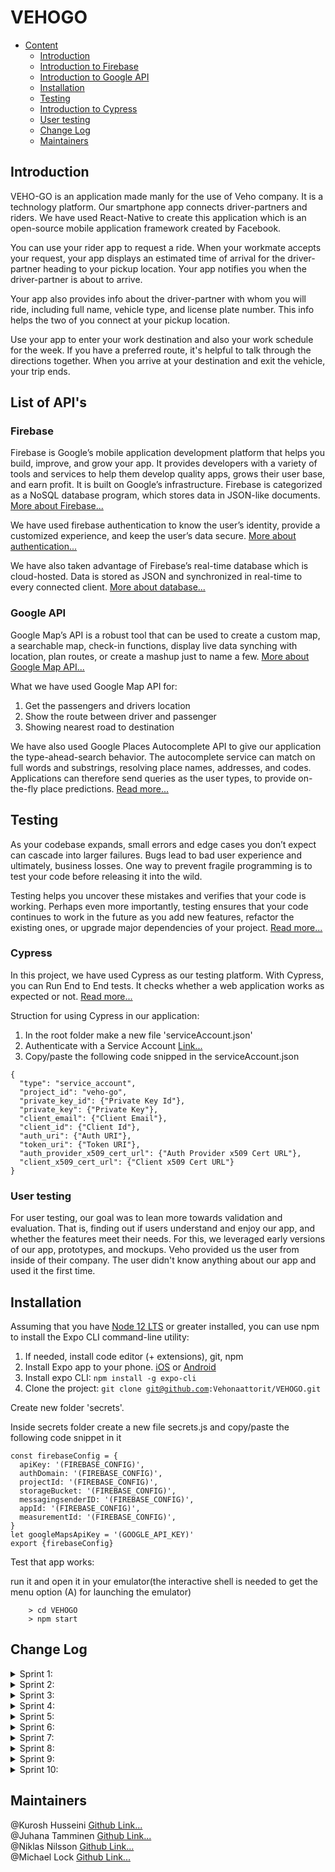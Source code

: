 # VEHOGO

- [Content](#markdown-navigation)
  - [Introduction](#introduction)
  - [Introduction to Firebase](#firebase)
  - [Introduction to Google API](#google-API)
  - [Installation](#installation)
  - [Testing](#testing)
  - [Introduction to Cypress](#cypress)
  - [User testing](#user-testing)
  - [Change Log](#Change-Log)
  - [Maintainers](#maintainers)

## Introduction

VEHO-GO is an application made manly for the use of Veho company. It is a technology platform. Our smartphone app connects driver-partners and riders. We have used React-Native to create this application which is an open-source mobile application framework created by Facebook.

You can use your rider app to request a ride. When your workmate accepts your request, your app displays an estimated time of arrival for the driver-partner heading to your pickup location. Your app notifies you when the driver-partner is about to arrive.

Your app also provides info about the driver-partner with whom you will ride, including full name, vehicle type, and license plate number. This info helps the two of you connect at your pickup location.

Use your app to enter your work destination and also your work schedule for the week. If you have a preferred route, it's helpful to talk through the directions together. When you arrive at your destination and exit the vehicle, your trip ends.

## List of API's

### Firebase

Firebase is Google’s mobile application development platform that helps you build, improve, and grow your app. It provides developers with a variety of tools and services to help them develop quality apps, grows their user base, and earn profit. It is built on Google’s infrastructure. Firebase is categorized as a NoSQL database program, which stores data in JSON-like documents. <a href="https://medium.com/firebase-developers/what-is-firebase-the-complete-story-abridged-bcc730c5f2c0">More about Firebase...</a>

We have used firebase authentication to know the user’s identity, provide a customized experience, and keep the user’s data secure. <a href="https://firebase.google.com/docs/auth">More about authentication...</a>

We have also taken advantage of Firebase’s real-time database which is cloud-hosted. Data is stored as JSON and synchronized in real-time to every connected client. <a href="https://firebase.google.com/docs/database">More about database...</a>

### Google API

Google Map’s API is a robust tool that can be used to create a custom map, a searchable map, check-in functions, display live data synching with location, plan routes, or create a mashup just to name a few. <a href="https://medium.com/@helennnsays/why-when-and-how-to-use-the-google-map-api-f5dfa35986dc">More about Google Map API...</a>

What we have used Google Map API for:

<ol>
<li>Get the passengers and drivers location</li>
<li>Show the route between driver and passenger</li>
<li>Showing nearest road to destination</li>
</ol>

We have also used Google Places Autocomplete API to give our application the type-ahead-search behavior. The autocomplete service can match on full words and substrings, resolving place names, addresses, and codes. Applications can therefore send queries as the user types, to provide on-the-fly place predictions. <a href="https://developers.google.com/maps/documentation/places/web-service/autocomplete">Read more...
</a>

## Testing

As your codebase expands, small errors and edge cases you don’t expect can cascade into larger failures. Bugs lead to bad user experience and ultimately, business losses. One way to prevent fragile programming is to test your code before releasing it into the wild.

Testing helps you uncover these mistakes and verifies that your code is working. Perhaps even more importantly, testing ensures that your code continues to work in the future as you add new features, refactor the existing ones, or upgrade major dependencies of your project. <a href="https://reactnative.dev/docs/testing-overview">Read more...</a>

### Cypress

In this project, we have used Cypress as our testing platform. With Cypress, you can Run End to End tests. It checks whether a web application works as expected or not. <a href="https://www.browserstack.com/dg/cypress-testing?utm_source=google&utm_medium=cpc&utm_campaign=Search-NB-CypressTesting-TestKeywords-EMEA-Automate-CL&utm_adgroup=Cypress-End-to-End-Testing&utm_keyword=%2Bcypress%20%2Bend%20%2Bto%20%2Bend%20%2Btesting&utm_matchtype=b&gclid=Cj0KCQjwsqmEBhDiARIsANV8H3bT1GEoovqozRxwtsGSaWFry6alc8JLfeA5a_BY0od8Gvvl_J4uTLcaAvikEALw_wcB">Read more...<a>

Struction for using Cypress in our application:

1. In the root folder make a new file 'serviceAccount.json'
2. Authenticate with a Service Account <a href="https://sites.google.com/site/scriptsexamples/new-connectors-to-google-services/firebase/tutorials/authenticate-with-a-service-account">Link...</a>
3. Copy/paste the following code snipped in the serviceAccount.json

```{
{
  "type": "service_account",
  "project_id": "veho-go",
  "private_key_id": {"Private Key Id"},
  "private_key": {"Private Key"},
  "client_email": {"Client Email"},
  "client_id": {"Client Id"},
  "auth_uri": {"Auth URI"},
  "token_uri": {"Token URI"},
  "auth_provider_x509_cert_url": {"Auth Provider x509 Cert URL"},
  "client_x509_cert_url": {"Client x509 Cert URL"}
}

```

### User testing

For user testing, our goal was to lean more towards validation and evaluation. That is, finding out if users understand and enjoy our app, and whether the features meet their needs. For this, we leveraged early versions of our app, prototypes, and mockups. Veho provided us the user from inside of their company. The user didn't know anything about our app and used it the first time.

## Installation

Assuming that you have [Node 12 LTS](https://nodejs.org/en/download/) or greater installed, you can use npm to install the Expo CLI command-line utility:

1. If needed, install code editor (+ extensions), git, npm</li>
2. Install Expo app to your phone. <a href="https://apps.apple.com/us/app/expo-client/id982107779">iOS</a>
   or <a href="https://play.google.com/store/apps/details?id=host.exp.exponent&hl=fi">Android</a></li>
3. Install expo CLI: <code>npm install -g expo-cli</code></li>
4. Clone the project: <code>git clone git@github.com:Vehonaattorit/VEHOGO.git</code></li>

Create new folder 'secrets'.

Inside secrets folder create a new file secrets.js and copy/paste the following code snippet in it</li>

```
const firebaseConfig = {
  apiKey: '(FIREBASE_CONFIG)',
  authDomain: '(FIREBASE_CONFIG)',
  projectId: '(FIREBASE_CONFIG)',
  storageBucket: '(FIREBASE_CONFIG)',
  messagingsenderID: '(FIREBASE_CONFIG)',
  appId: '(FIREBASE_CONFIG)',
  measurementId: '(FIREBASE_CONFIG)',
}
let googleMapsApiKey = '(GOOGLE_API_KEY)'
export {firebaseConfig}

```

Test that app works:

run it and open it in your emulator(the interactive shell is needed to get the menu option (A) for launching the emulator)

        > cd VEHOGO
        > npm start

## Change Log

<details>
<summary>Sprint 1:</summary>
<br>
  <ol>

<li>Goal in this sprint. Setting up development environment and working first version where user can navigate through different views.
 Firebase authentication implemented and firestore used for storing some data.</li>
  <br>
<li>Driver pages:
  <ul>
    <li>Get ride requests from firebase</li>
    <li>Visuals for showing ride requests and accepting them</li>
    <li>Ride offer stored in firebase</li>
  </ul>
  </li>
  <br>
 <li>SET UP views</li>
  <br>
<li>Authentication / Firebase setup</li>
  <br>
<li>ESLint setup</li>
  <br>
<li>Passenger reservation pages</li>
  <br>
<li>Driver related pages</li>
  <br>
<li>Continuous Integration</li>
  <br>
<li>Map route/Navigation with location updates</li>
  <br>
<li>Chat:
<ul>
  <li>Implemented with Firebase Firestore
  </li>
  </ul>
</li>
</ol>
</details>
<details>
<summary>Sprint 2:</summary>
<br>
  <ol>
  <li>Outlook Calendar:
    <ul>
      <li>Going to work</li>
      <li>Coming from work</li>
      <li>mock up data</li>
      <li>sync to Outlook calendar</li>
    </ul>
  </li>
  <br>
<li>TravisCI</li>
  <br>
    <li>Chat Screen</li>
  <br>
<li>Passenger Screen</li>
  <br>
<li>Continuing the implementation of setup screens</li>
  <br>
<li>Fix Outlook Calendar: Android phone doesn't redirect to app screen after logging in to Outlook. Feature only WORKS in iOS.</li>
  <br>
<li>First Version of maps</li>
  <br>
<li>More work with driver pages</li>
  <br>
      <li>Authentication (Firebase)
    <ul>
      <li>Sign in</li>
      <li>Log in</li>
      <li>Firestore</li>
    </ul>
  </li>
  <br>

</ol>
</details>

<details>
<summary>Sprint 3:</summary>
<br>
  <ol>

<li>Setup screen improvements
  <ul>
    <li>Time picker problem. App crashes when picking time</li>
    <li>App is going to home page before setup is done. Upload the last data after the user has seen the. Setup Completed screen</li>
    <li>One additional screen for asking users name</li>
      <li>Add same address picker from company screen to userscreen</li>
      <li>Error: Native splash screen is already hidden. Call this method before rendering any view.</li>
      <li>Add new screen for asking users name</li>
  </ul>
  </li>
  <br>
<li>Driver worktip flow
  <ul>
    <li>Create as many worktrip documents for user as user has worktrips. for example user goes to work 2 days of week. 4 worktrip documents will be created</li>
    <li>When user adds work times. Add these values to scheduledDrive object inside the workTrip document.</li>
    <li>When user adds home location. Add this as first location in Stop object array. This is inside the scheduled drive.</li>
  </ul>
  </li>
  <br>
<li>Company setup screen
  <ul>
    <li>Option from setup screen to either create a company or join a company. After the company created the normal setup would start</li>
    <li>The screen that asks companys name</li>
    <li>Add address with Google Geocoding API query. Send http request with address parameter and let user click the answers. See the first attachment file</li>
      <li>In setup screen user either joins or creates a company. When user clicks join company. List all the companys by name and add ability to search for companys</li>
  </ul>
  </li>
  <br>
<li>figma desing improvements</li>
  <br>
<li>Google Autocomplete implementation</li>
  <br>
<li>Company Creation and Joining</li>
  <br>
<li>Push Notifications</li>
  <br>
<li>
  Starting the drive and go through all the stops
  <ul>
    <li>Check if the current time matches with any of the drivers worktrips</li>
     <li>Show user a button which he can use to start the drive.</li>
     <li>Show preview screen of all the stops and time ETA</li>
     <li>Update users location live to the firebase</li>
  </ul>
</li>
  <br>
<li>
  Figma design and communication with customer
</li>
  <br>
  <li>Driver passenger request listing
  <ul>
    <li>List that displays all the passenger request for the drivers car</li>
    <li>when driver clicks the request. App shows the preview of the new route that takes to new passenger.</li>
    <li>Preview shows new estimated time when driver has to start driving</li>
    <li>After driver has accepted or refused the drive. Show push notification for passenger</li>
    <li>Driver can either accept or refuse the passenger</li>
    <li>Add the new users stop to worktrip data under company</li>
  </ul>
    <br>
  <li>Drive listing
      <ul>
        <li>Show only if user is a passenger</li>
        <li>User can choose to filter the to work trips and to home trips based on users toHome and toWork times</li>
        <li>User can then request a ride by clicking the card and seeing the overview of the ride (layout the route, place icons/markers appropriately)</li>
        <li>Add a pending ride request inside the worktrip datamodel</li>
        <li>Firebase Stamp in WorkingHours workDayStart & workDayEnd</li>
      </ul>
    </li>
</ol>
</details>

<details>
<summary>Sprint 4:</summary>
<br>
  <ol>
<li>Styling of main page</li>
  <br>
<li>
  Create Route between stop locations and show it in map.
 </li>
      <br>
  <li>Starting the drive and go through all the stops
      <ul>
        <li>check if the current time matches with any of the drivers worktrips</li>
        <li>show user a button which he can use to start the drive.</li>
        <li>Show preview screen of all the stops and time ETA</li>
        <li>Show navígation screen and update users location live to the firebase</li>
        <li>Show map Screen and all of the stop locations</li>
      </ul>
    </li>
  <br>
<li>map Icons update</li>
  <br>
<li>ride request accept  polylines</li>
  <br>
<li>Driver location updated and displayed in driving map view and passenger view</li>
  <br>
<li>Passenger can inspect the route before requesting ride</li>
  <br>
<li>Design and color updates to all the views</li>
  <br>
<li>Redesign MainPage Driver & Passenger etc.</li>
  <br>
</ol>
</details>

<details>
<summary>Sprint 5:</summary>
<br>
  <ol>
<li>Live chatting implementation:
  <ul>
    <li>You can send messages to other person.</li>
    <li>Notifications when new message is received</li>
    <li>Quick message templates for driver to send quick response or message to passenger. (For example: "5 mins and there.", "Where I can pick you up?")</li>
  </ul>
  </li>
  <br>
 <li>Navigation back to mainpage and data updating when needed</li>
  <br>
<li>Notify Driver to create/add car before starting ride or accepting passengers.</li>
  <br>
<li>add phone number and full name to the user data model and ask it in register.</li>
  <br>
<li>email verification. User is required to verify email before joining to company</li>
  <br>
<li>Work trip progress. Logic for picking up passengers</li>
  <br>
<li>Show driving destinations in a better way and change destination when carousel scrolled</li>
  <br>
<li>car implementation to the worktrip data model</li>
  <br>
<li>login screen remake</li>
</ol>
</details>

<details>
<summary>Sprint 6:</summary>
<br>
  <ol>

<li>Redesign the SETUP views React Native</li>
  <br>
<li>Outlook Calendar:
  <ul>
    <li>Schedule rides to events</li>
    <li>Login to Microsoft Outlook</li>
    <li>Create a new event with logged in user</li>
  </ul>
  </li>
  <br>
 <li>BUG FIXES & IMPROVEMENTS IN APP FEATURES</li>
  <br>
<li>BUGS & expo build</li>
  <br>
<li>domain verification:
  <ul>
    <li>Parse users email when user is creating a new company and add this to companys default domain</li>
    <li>Prompt user to add different domain policy. for example one where different domains are allowed to join and are only notified</li>
    <li>seconds domain policy where only allowed domains are able to join a company</li>
  </ul>
  </li>
  <br>
<li>Start Ride Driver list updates in real time</li>
  <br>
<li>ActiveRide bar passenger displayed to user</li>
  <br>
<li>When driver stops ride -> passenger exits Route screen</li>
  <br>
<li>Map route/Navigation with location updates</li>
  <br>
<li>Week days displayed in Passenger List for User</li>
<br>
<li>better query for rides</li>
<br>
<li>Solve why Google Maps does not work in built APK</li>
<br>
<li>'Your driver is on its way' Active ride passenger bar functionaility</li>
<br>
<li>Start Ride Main Button does not lead anywhere</li>
<br>
<li>Bug fixing</li>
<li>Client testing day</li>
<li>add the time estimate for each stop in work trips</li>
<li>Convert the workdays to start from sunday and end in saturday</li>
<li>Chat System feature polishing</li>
</ol>
</details>

<details>
<summary>Sprint 7:</summary>
<br>
  <ol>

<li>Firebase rules</li>
  <br>
<li>Settings view</li>
  <br>
 <li>Outlook Calendar sign up in StandAlone</li>
  <br>
<li>Setup & Settings screen(s)</li>
</ol>
</details>

<details>
<summary>Sprint 8:</summary>
<br>
  <ol>
    <li>Update worktrip route when passenger cancels his/hers stop.</li>
    <br>
<li>Fixes & Small features
  <ul>
    <li>Fix setup screen working hours</li>
    <li>Working Day gets its default values setup by user from firebase</li>
    <li>Send push notification to passengers, when driver starts ride</li>
      <li>What weekday is passenger requesting</li>
      <li>'Your driver is on its way' ride bar should provider driver's name for passenger user</li>
      <li>Pressing on passenger request notification takes driver to PassegnerRequest view.</li>
  </ul>
  </li>
  <br>
<li>Driver worktip flow
  <ul>
    <li>Create as many worktrip documents for user as user has worktrips. for example user goes to work 2 days of week. 4 worktrip documents will be created</li>
    <li>When user adds work times. Add these values to scheduledDrive object inside the workTrip document.</li>
    <li>When user adds home location. Add this as first location in Stop object array. This is inside the scheduled drive.</li>
  </ul>
  </li>
  <br>
<li>Better Register and login validation</li>
  <br>
<li>implemented Active Rides List on passenger's side. Display drivers that have started driving</li>
  <br>
<li>added state to SetupInit so user can't spam the button and create more workTrips</li>
  <br>
<li>Creating more tests for Travis CI</li>
  <br>
<li>Setup & Settings Modals</li>
</ol>
</details>

<details>
<summary>Sprint 9:</summary>
<br>
  <ol>
    <li>Update worktrip route when passenger cancels his/hers stop.</li>
    <br>
<li>Cypress e2e testing
  <ul>
    <li>passengerSetup</li>
    <li>driverSetup</li>
  </ul>
  </li>
  <br>
<li>Outlook Calendar login, response & redirection
  </li>
  <br>
<li>Passenger view, show rides that have  same day as prefered working days.</li>
  <br>
<li>Passenger page show only available seats (e.g not 1/4)</li>
  <br>
<li>In driver mainpage, pressing start ride causes crash.</li>
  <br>
<li>Readme file</li>
  <br>
<li>Passenger Pending Ride Requests MainButton, list pending requests & remove button</li>
</ol>
</details>

<details>
<summary>Sprint 10:</summary>
<br>
  <ol>
<li>GET Outlook Calendar WORKING AGAIN !, share to ride Event
  </li>
  <br>
<li>Slides for presentation
  </li>
  <br>
<li>App Icon & Splash Screen</li>
</ol>
</details>

## Maintainers

@Kurosh Husseini <a href="https://github.com/kurosh97">Github Link...</a><br/>
@Juhana Tamminen <a href="https://github.com/JuhanaTa">Github Link...</a><br/>
@Niklas Nilsson <a href="https://github.com/Jalsson">Github Link...</a><br/>
@Michael Lock <a href="https://github.com/thelockymichael">Github Link...</a><br/>
